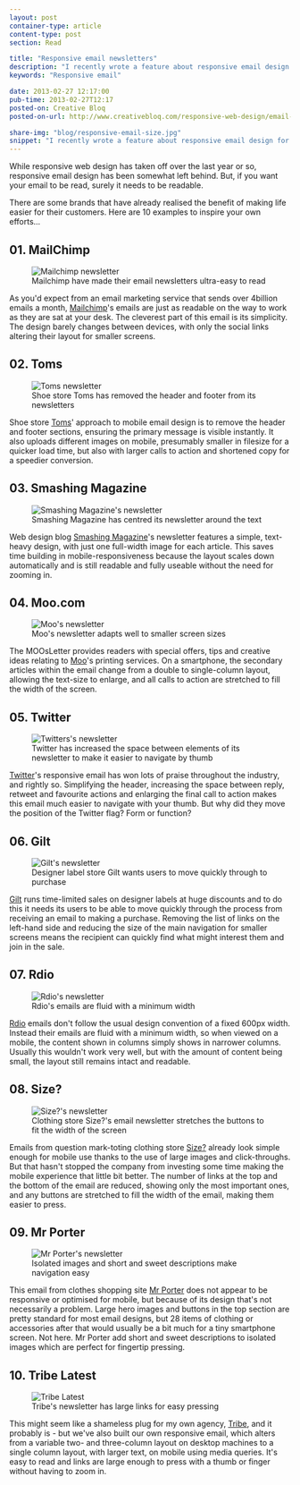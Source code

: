 ```yaml
---
layout: post
container-type: article
content-type: post
section: Read

title: "Responsive email newsletters"
description: "I recently wrote a feature about responsive email design for Creative Bloq."
keywords: "Responsive email"

date: 2013-02-27 12:17:00
pub-time: 2013-02-27T12:17
posted-on: Creative Bloq
posted-on-url: http://www.creativebloq.com/responsive-web-design/email-newsletters-2132023

share-img: "blog/responsive-email-size.jpg"
snippet: "I recently wrote a feature about responsive email design for Creative Bloq, an online magazine covering 3D, graphic design, illustration, web design."
---
```


While responsive web design has taken off over the last year or so, responsive email design has been somewhat left behind. But, if you want your email to be read, surely it needs to be readable.

There are some brands that have already realised the benefit of making life easier for their customers. Here are 10 examples to inspire your own efforts...

## 01. MailChimp

<figure class="media media--full">
    <img src="/static/images/blog/responsive-email-mailchimp.jpg" alt="Mailchimp newsletter" class="media__item">
    <figcaption class="media__caption">Mailchimp have made their email newsletters ultra-easy to read</figcaption>
</figure>

As you'd expect from an email marketing service that sends over 4billion emails a month, [Mailchimp](http://www.mailchimp.com/)'s emails are just as readable on the way to work as they are sat at your desk. The cleverest part of this email is its simplicity. The design barely changes between devices, with only the social links altering their layout for smaller screens.

## 02. Toms

<figure class="media media--full">
    <img src="/static/images/blog/responsive-email-toms.jpg" alt="Toms newsletter" class="media__item">
    <figcaption class="media__caption">Shoe store Toms has removed the header and footer from its newsletters</figcaption>
</figure>

Shoe store [Toms](http://www.toms.com/)' approach to mobile email design is to remove the header and footer sections, ensuring the primary message is visible instantly. It also uploads different images on mobile, presumably smaller in filesize for a quicker load time, but also with larger calls to action and shortened copy for a speedier conversion.

## 03. Smashing Magazine

<figure class="media media--full">
    <img src="/static/images/blog/responsive-email-smashingmag.jpg" alt="Smashing Magazine's newsletter" class="media__item">
    <figcaption class="media__caption">Smashing Magazine has centred its newsletter around the text</figcaption>
</figure>

Web design blog [Smashing Magazine](http://www.smashingmagazine.com/)'s newsletter features a simple, text-heavy design, with just one full-width image for each article. This saves time building in mobile-responsiveness because the layout scales down automatically and is still readable and fully useable without the need for zooming in.

## 04. Moo.com

<figure class="media media--full">
    <img src="/static/images/blog/responsive-email-moo.jpg" alt="Moo's newsletter" class="media__item">
    <figcaption class="media__caption">Moo's newsletter adapts well to smaller screen sizes</figcaption>
</figure>

The MOOsLetter provides readers with special offers, tips and creative ideas relating to [Moo](http://www.moo.com/)'s printing services. On a smartphone, the secondary articles within the email change from a double to single-column layout, allowing the text-size to enlarge, and all calls to action are stretched to fill the width of the screen.

## 05. Twitter

<figure class="media media--full">
    <img src="/static/images/blog/responsive-email-twitter.jpg" alt="Twitters's newsletter" class="media__item">
    <figcaption class="media__caption">Twitter has increased the space between elements of its newsletter to make it easier to navigate by thumb</figcaption>
</figure>

[Twitter](http://www.twitter.com/)'s responsive email has won lots of praise throughout the industry, and rightly so. Simplifying the header, increasing the space between reply, retweet and favourite actions and enlarging the final call to action makes this email much easier to navigate with your thumb. But why did they move the position of the Twitter flag? Form or function?

## 06. Gilt

<figure class="media media--full">
    <img src="/static/images/blog/responsive-email-gilt.jpg" alt="Gilt's newsletter" class="media__item">
    <figcaption class="media__caption">Designer label store Gilt wants users to move quickly through to purchase</figcaption>
</figure>

[Gilt](http://www.gilt.com/) runs time-limited sales on designer labels at huge discounts and to do this it needs its users to be able to move quickly through the process from receiving an email to making a purchase. Removing the list of links on the left-hand side and reducing the size of the main navigation for smaller screens means the recipient can quickly find what might interest them and join in the sale.

## 07. Rdio

<figure class="media media--full">
    <img src="/static/images/blog/responsive-email-rdio.jpg" alt="Rdio's newsletter" class="media__item">
    <figcaption class="media__caption">Rdio's emails are fluid with a minimum width</figcaption>
</figure>

[Rdio](http://www.rdio.com/) emails don't follow the usual design convention of a fixed 600px width. Instead their emails are fluid with a minimum width, so when viewed on a mobile, the content shown in columns simply shows in narrower columns. Usually this wouldn't work very well, but with the amount of content being small, the layout still remains intact and readable.

## 08. Size?

<figure class="media media--full">
    <img src="/static/images/blog/responsive-email-size.jpg" alt="Size?'s newsletter" class="media__item">
    <figcaption class="media__caption">Clothing store Size?'s email newsletter stretches the buttons to fit the width of the screen</figcaption>
</figure>

Emails from question mark-toting clothing store [Size?](http://www.size.co.uk/) already look simple enough for mobile use thanks to the use of large images and click-throughs. But that hasn't stopped the company from investing some time making the mobile experience that little bit better. The number of links at the top and the bottom of the email are reduced, showing only the most important ones, and any buttons are stretched to fill the width of the email, making them easier to press.

## 09. Mr Porter

<figure class="media media--full">
    <img src="/static/images/blog/responsive-email-mrporter.jpg" alt="Mr Porter's newsletter" class="media__item">
    <figcaption class="media__caption">Isolated images and short and sweet descriptions make navigation easy</figcaption>
</figure>

This email from clothes shopping site [Mr Porter](http://www.mrporter.com/) does not appear to be responsive or optimised for mobile, but because of its design that's not necessarily a problem. Large hero images and buttons in the top section are pretty standard for most email designs, but 28 items of clothing or accessories after that would usually be a bit much for a tiny smartphone screen. Not here. Mr Porter add short and sweet descriptions to isolated images which are perfect for fingertip pressing.

## 10. Tribe Latest

<figure class="media media--full">
    <img src="/static/images/blog/responsive-email-tribe.jpg" alt="Tribe Latest" class="media__item">
    <figcaption class="media__caption">Tribe's newsletter has large links for easy pressing</figcaption>
</figure>

This might seem like a shameless plug for my own agency, [Tribe](http://www.tribeuk.co.uk/), and it probably is - but we've also built our own responsive email, which alters from a variable two- and three-column layout on desktop machines to a single column layout, with larger text, on mobile using media queries. It's easy to read and links are large enough to press with a thumb or finger without having to zoom in.